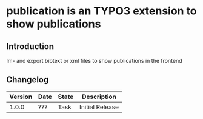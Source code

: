 # publication is an TYPO3 extension to show publications

## Introduction

Im- and export bibtext or xml files to show publications in the frontend 

## Changelog

| Version    | Date       | State      | Description                                                                        |
| ---------- | ---------- | ---------- | ---------------------------------------------------------------------------------- |
| 1.0.0      | ???        | Task       | Initial Release                                                                    |
